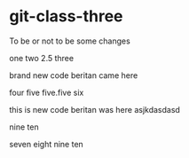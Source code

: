 # git-class-three

To be or not to be
some changes

one
two
2.5
three

brand new code
beritan came here

four
five
five.five
six 

this is new code
beritan was here 
asjkdasdasd

nine 
ten

seven
eight
nine 
ten
